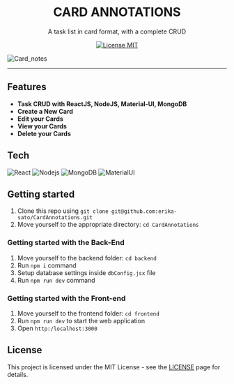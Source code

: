 

<h1 align="center">
CARD ANNOTATIONS
</h1>

<p align="center">A task list in card format, with a complete CRUD</p>

<p align="center">
  <a href="https://opensource.org/licenses/MIT">
    <img src="https://img.shields.io/badge/License-MIT-blue.svg" alt="License MIT">
  </a>
</p>

 ![Card_notes](https://user-images.githubusercontent.com/100327745/165353295-27ff05f2-7a79-4c2c-813f-e52eee72bfa2.gif)

<hr />

## Features

- **Task CRUD with ReactJS, NodeJS, Material-UI, MongoDB**
- **Create a New Card**
- **Edit your Cards**
- **View your Cards**
- **Delete your Cards** 

## Tech

  ![React](https://img.shields.io/badge/-React-333333?style=flat&logo=react)
  ![Nodejs](https://img.shields.io/badge/-Nodejs-333333?style=flat&logo=Node.js)
  ![MongoDB](https://img.shields.io/badge/-MongoDB-333333?style=flat&logo=MongoDB)
  ![MaterialUI](https://img.shields.io/badge/-MaterialUI-333333?style=flat&logo=MaterialUI)
  

## Getting started

1. Clone this repo using `git clone git@github.com:erika-sato/CardAnnotations.git`
2. Move yourself to the appropriate directory: `cd CardAnnotations`<br />

### Getting started with the Back-End 

1. Move yourself to the backend folder: `cd backend`
2. Run `npm i` command
3. Setup database settings inside `dbConfig.jsx` file
4. Run `npm run dev` command

### Getting started with the Front-end

1. Move yourself to the frontend folder: `cd frontend`
2. Run `npm run dev` to start the web application
3. Open `http:/localhost:3000`


## License

This project is licensed under the MIT License - see the [LICENSE](https://opensource.org/licenses/MIT) page for details.

